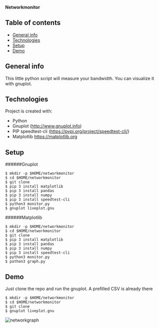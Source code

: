 **Networkmonitor**

## Table of contents
* [General info](#general-info)
* [Technologies](#technologies)
* [Setup](#setup)
* [Demo](#demo)

## General info
This little python script will measure your bandwidth. 
You can visualize it with gnuplot.

## Technologies
Project is created with:
* Python
* Gnuplot (http://www.gnuplot.info)
* PIP speedtest-cli (https://pypi.org/project/speedtest-cli/)
* Matplotlib https://matplotlib.org
	
## Setup
######Gnuplot
```
$ mkdir -p $HOME/networkmonitor
$ cd $HOME/networkmonitor
$ git clone
$ pip 3 install matplotlib
$ pip 3 install pandas
$ pip 3 install numpy
$ pip 3 install speedtest-cli
$ python3 monitor.py
$ gnuplot liveplot.gnu
```
######Matplotlib
```
$ mkdir -p $HOME/networkmonitor
$ cd $HOME/networkmonitor
$ git clone
$ pip 3 install matplotlib
$ pip 3 install pandas
$ pip 3 install numpy
$ pip 3 install speedtest-cli
$ python3 monitor.py
$ pathon3 graph.py
```

## Demo
Just clone the repo and run the gnuplot. A prefilled CSV is already there
```
$ mkdir -p $HOME/networkmonitor
$ cd $HOME/networkmonitor
$ git clone
$ gnuplot liveplot.gnu
```
![networkgraph](https://user-images.githubusercontent.com/18714033/152774980-d4ecb1b8-b6f8-4233-a5c6-1baf5fb80570.jpg)
